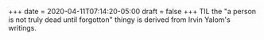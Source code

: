 +++
date = 2020-04-11T07:14:20-05:00
draft = false
+++
TIL the "a person is not truly dead until forgotton" thingy is derived from Irvin Yalom's writings.